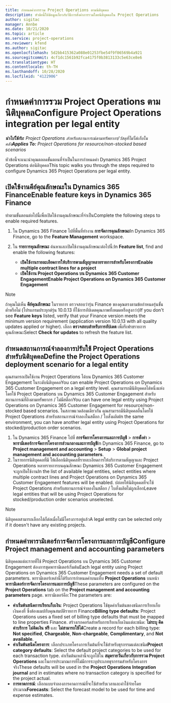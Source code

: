 ```yaml
---
title: กำหนดค่าการรวม Project Operations ตามนิติบุคคล
description: หัวข้อนี้ให้ข้อมูลเกี่ยวกับวิธีการตั้งค่าการรวมโดยนิติบุคคลใน Project Operations
author: sigitac
manager: Annbe
ms.date: 10/21/2020
ms.topic: article
ms.service: project-operations
ms.reviewer: kfend
ms.author: sigitac
ms.openlocfilehash: 5d2bb415362a088e01253fbe54f9f06569b4a921
ms.sourcegitcommit: 4cf1dc1561b92fca4175f0b3813133c5e63ce8e6
ms.translationtype: HT
ms.contentlocale: th-TH
ms.lasthandoff: 10/28/2020
ms.locfileid: "4122906"
---
```

# <a name="configure-project-operations-integration-per-legal-entity"></a><span data-ttu-id="782ee-103">กำหนดค่าการรวม Project Operations ตามนิติบุคคล</span><span class="sxs-lookup"><span data-stu-id="782ee-103">Configure Project Operations integration per legal entity</span></span> 

<span data-ttu-id="782ee-104">_**นำไปใช้กับ:** Project Operations สำหรับสถานการณ์ตามทรัพยากร/วัสดุที่ไม่ได้เก็บในคลัง_</span><span class="sxs-lookup"><span data-stu-id="782ee-104">_**Applies To:** Project Operations for resource/non-stocked based scenarios_</span></span>

<span data-ttu-id="782ee-105">หัวข้อนี้จะแนะนำคุณตลอดขั้นตอนที่จำเป็นในการกำหนดค่า Dynamics 365 Project Operations ต่อนิติบุคคล</span><span class="sxs-lookup"><span data-stu-id="782ee-105">This topic walks you through the steps required to configure Dynamics 365 Project Operations per legal entity.</span></span>

## <a name="enable-feature-keys-in-dynamics-365-finance"></a><span data-ttu-id="782ee-106">เปิดใช้งานคีย์คุณลักษณะใน Dynamics 365 Finance</span><span class="sxs-lookup"><span data-stu-id="782ee-106">Enable feature keys in Dynamics 365 Finance</span></span>

<span data-ttu-id="782ee-107">ทำตามขั้นตอนต่อไปนี้เพื่อเปิดใช้งานคุณลักษณะที่จำเป็น</span><span class="sxs-lookup"><span data-stu-id="782ee-107">Complete the following steps to enable required features.</span></span>

1. <span data-ttu-id="782ee-108">ใน Dynamics 365 Finance ไปที่พื้นที่ทำงาน **การจัดการคุณลักษณะ**</span><span class="sxs-lookup"><span data-stu-id="782ee-108">In Dynamics 365 Finance, go to the **Feature Management** workspace.</span></span>
2. <span data-ttu-id="782ee-109">ใน **รายการคุณลักษณะ** ค้นหาและเปิดใช้งานคุณลักษณะต่อไปนี้:</span><span class="sxs-lookup"><span data-stu-id="782ee-109">In **Feature list**, find and enable the following features:</span></span>
  
    - <span data-ttu-id="782ee-110">**เปิดใช้งานรายละเอียดการให้บริการตามสัญญาหลายรายการสำหรับโครงการ**</span><span class="sxs-lookup"><span data-stu-id="782ee-110">**Enable multiple contract lines for a project**</span></span>
    - <span data-ttu-id="782ee-111">**เปิดใช้งาน Project Operations บน Dynamics 365 Customer Engagement**</span><span class="sxs-lookup"><span data-stu-id="782ee-111">**Enable Project Operations on Dynamics 365 Customer Engagement**</span></span>

> [!NOTE]
> <span data-ttu-id="782ee-112">ถ้าคุณไม่เห็น **คีย์คุณลักษณะ** ในรายการ ตรวจสอบว่ารุ่น Finance ของคุณตรงตามข้อกำหนดรุ่นขั้นต่ำหรือไม่ (โปรแกรมประยุกต์รุ่น 10.0.13 ที่ใช้การอัปเดตคุณภาพทั้งหมดหรือสูงกว่า)</span><span class="sxs-lookup"><span data-stu-id="782ee-112">If you don't see **Feature keys** listed, verify that your Finance version meets the minimum version requirement (application version 10.0.13 with all quality updates applied or higher).</span></span> <span data-ttu-id="782ee-113">เลือก **ตรวจสอบสำหรับการอัปเดต** เพื่อรีเฟรชรายการคุณลักษณะ</span><span class="sxs-lookup"><span data-stu-id="782ee-113">Select **Check for updates** to refresh the feature list.</span></span>

## <a name="define-the-project-operations-deployment-scenario-for-a-legal-entity"></a><span data-ttu-id="782ee-114">กำหนดสถานการณ์จำลองการปรับใช้ Project Operations สำหรับนิติบุคคล</span><span class="sxs-lookup"><span data-stu-id="782ee-114">Define the Project Operations deployment scenario for a legal entity</span></span>

<span data-ttu-id="782ee-115">คุณสามารถเปิดใช้งาน Project Operations ได้บน Dynamics 365 Customer Engagement ในระดับนิติบุคคล</span><span class="sxs-lookup"><span data-stu-id="782ee-115">You can enable Project Operations on Dynamics 365 Customer Engagement on a legal entity level.</span></span> <span data-ttu-id="782ee-116">คุณสามารถมีนิติบุคคลได้หนึ่งแห่งโดยใช้ Project Operations บน Dynamics 365 Customer Engagement สำหรับสถานการณ์ที่อิงตามทรัพยากร / ไม่มีสต็อก</span><span class="sxs-lookup"><span data-stu-id="782ee-116">You can have one legal entity using Project Operations on Dynamics 365 Customer Engagement for resource/non-stocked based scenarios.</span></span> <span data-ttu-id="782ee-117">ในสภาพแวดล้อมเดียวกัน คุณสามารถมีนิติบุคคลอื่นโดยใช้ Project Operations สำหรับสถานการณ์จำลองในสต็อก / ใบสั่งผลิต</span><span class="sxs-lookup"><span data-stu-id="782ee-117">In the same environment, you can have another legal entity using Project Operations for stocked/production order scenarios.</span></span>

1. <span data-ttu-id="782ee-118">ใน Dynamics 365 Finance ไปที่ **การจัดการโครงการและการบัญชี** > **การตั้งค่า** > **พารามิเตอร์การจัดการโครงการส่วนกลางและการบัญชี**</span><span class="sxs-lookup"><span data-stu-id="782ee-118">In Dynamics 365 Finance, go to **Project management and accounting** > **Setup** > **Global project management and accounting parameters**.</span></span>
2. <span data-ttu-id="782ee-119">ในรายการนิติบุคคลที่มี ให้เลือกนิติบุคคลที่รายละเอียดการให้บริการตามสัญญาและ Project Operations หลายรายการบนคุณลักษณะ Dynamics 365 Customer Engagement จะถูกเปิดใช้งาน</span><span class="sxs-lookup"><span data-stu-id="782ee-119">In the list of available legal entities, select entities where multiple contract lines and Project Operations on Dynamics 365 Customer Engagement features will be enabled.</span></span> <span data-ttu-id="782ee-120">ปล่อยให้นิติบุคคลที่จะใช้ Project Operations สำหรับสถานการณ์จำลองในสต็อก / ใบสั่งผลิตไม่ถูกเลือก</span><span class="sxs-lookup"><span data-stu-id="782ee-120">Leave legal entities that will be using Project Operations for stocked/production order scenarios unselected.</span></span>

> [!NOTE]
> <span data-ttu-id="782ee-121">นิติบุคคลสามารถเลือกได้ก็ต่อเมื่อไม่มีโครงการอยู่แล้ว</span><span class="sxs-lookup"><span data-stu-id="782ee-121">A legal entity can be selected only if it doesn't have any existing projects.</span></span>

## <a name="configure-project-management-and-accounting-parameters"></a><span data-ttu-id="782ee-122">กำหนดค่าพารามิเตอร์การจัดการโครงการและการบัญชี</span><span class="sxs-lookup"><span data-stu-id="782ee-122">Configure Project management and accounting parameters</span></span>

<span data-ttu-id="782ee-123">นิติบุคคลแต่ละรายที่ใช้ Project Operations บน Dynamics 365 Customer Engagement ต้องการชุดพารามิเตอร์เริ่มต้น</span><span class="sxs-lookup"><span data-stu-id="782ee-123">Each legal entity using Project Operations on Dynamics 365 Customer Engagement needs a set of default parameters.</span></span> <span data-ttu-id="782ee-124">พารามิเตอร์เหล่านี้ได้รับการกำหนดค่าบนแท็บ **Project Operations** บนหน้า **พารามิเตอร์การจัดการโครงการและการบัญชี**</span><span class="sxs-lookup"><span data-stu-id="782ee-124">These parameters are configured on the **Project Operations** tab on the **Project management and accounting parameters** page.</span></span> <span data-ttu-id="782ee-125">พารามิเตอร์คือ:</span><span class="sxs-lookup"><span data-stu-id="782ee-125">The parameters are:</span></span>

  - <span data-ttu-id="782ee-126">**ค่าเริ่มต้นชนิดการเรียกเก็บเงิน**: Project Operations ใช้ชุดค่าเริ่มต้นของชนิดการเรียกเก็บเงินคงที่ ซึ่งต้องแมปกับคุณสมบัติรายการ Finance</span><span class="sxs-lookup"><span data-stu-id="782ee-126">**Billing type defaults**: Project Operations uses a fixed set of billing type defaults that must be mapped to line properties Finance.</span></span> <span data-ttu-id="782ee-127">สร้างเรกคอร์ดสำหรับการเรียกเก็บเงินแต่ละชนิด: **ไม่ระบุ** **คิดค่าบริการ** **ไม่คิดเงิน** **ฟรี** และ **ไม่สามารถใช้ได้**</span><span class="sxs-lookup"><span data-stu-id="782ee-127">Create a record for each billing type: **Not specified**, **Chargeable**, **Non-chargeable**, **Complimentary**, and **Not available**.</span></span>
  - <span data-ttu-id="782ee-128">**ค่าเริ่มต้นชนิดโครงการ**: เลือกประเภทโครงการเริ่มต้นที่จะใช้สำหรับธุรกรรมแต่ละชนิด</span><span class="sxs-lookup"><span data-stu-id="782ee-128">**Project category defaults**: Select the default project categories to be used for each transaction type.</span></span> <span data-ttu-id="782ee-129">ค่าเริ่มต้นเหล่านี้จะถูกใช้ใน **สมุดรายวันเกี่ยวกับการรวม Project Operations** และในการประมาณการที่ไม่มีการระบุประเภทธุรกรรมสำหรับโครงการจริง</span><span class="sxs-lookup"><span data-stu-id="782ee-129">These defaults will be used in the **Project Operations Integration journal** and in estimates where no transaction category is specified for the project actual.</span></span>
  - <span data-ttu-id="782ee-130">**การคาดการณ์**: เลือกแบบจำลองการคาดการณ์ที่จะใช้สำหรับเวลาและค่าใช้จ่ายโดยประมาณ</span><span class="sxs-lookup"><span data-stu-id="782ee-130">**Forecasts**: Select the forecast model to be used for time and expense estimates.</span></span>
